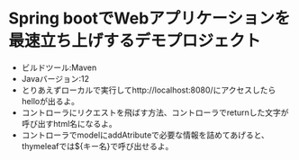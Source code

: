 # Spring bootでWebアプリケーションを最速立ち上げするデモプロジェクト

- ビルドツール:Maven
- Javaバージョン:12
- とりあえずローカルで実行してhttp://localhost:8080/にアクセスしたらhelloが出るよ。
- コントローラにリクエストを飛ばす方法、コントローラでreturnした文字が呼び出すhtml名になるよ。
- コントローラでmodelにaddAtributeで必要な情報を詰めてあげると、thymeleafでは${キー名}で呼び出せるよ。
